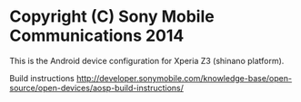 Copyright (C) Sony Mobile Communications 2014
=============================================

This is the Android device configuration for Xperia Z3 (shinano platform).

Build instructions
http://developer.sonymobile.com/knowledge-base/open-source/open-devices/aosp-build-instructions/
